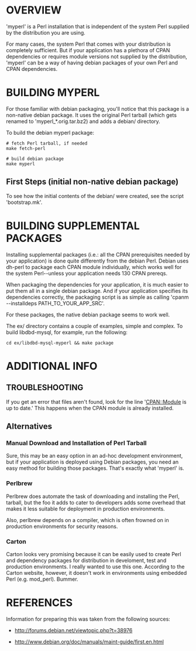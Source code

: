 # OVERVIEW

'myperl' is a Perl installation that is independent of the system Perl
supplied by the distribution you are using.

For many cases, the system Perl that comes with your distribution is
completely sufficient. But if your application has a plethora of CPAN
dependencies or requires module versions not supplied by the distribution,
'myperl' can be a way of having debian packages of your own Perl and 
CPAN dependencies.

# BUILDING MYPERL

For those familiar with debian packaging, you'll notice  that this package
is a non-native debian package. It uses the original Perl tarball (which
gets renamed to 'myperl\_\*.orig.tar.bz2) and adds a debian/ directory.

To build the debian myperl package:

    # fetch Perl tarball, if needed
    make fetch-perl

    # build debian package
    make myperl

## First Steps (initial non-native debian package)

To see how the initial contents of the debian/ were created, see the script
'bootstrap.mk'.

# BUILDING SUPPLEMENTAL PACKAGES

Installing supplemental packages (i.e.: all the CPAN prerequisites needed
by your application) is done quite differently from the debian Perl. Debian
uses dh-perl to package each CPAN module individually, which works well for
the system Perl--unless your application needs 130 CPAN prereqs.

When packaging the dependencies for your application, it is much easier 
to put them all in a single debian package. And if your application
specifies its dependencies correctly, the packaging script is as simple
as calling 'cpanm --installdeps PATH\_TO\_YOUR\_APP\_SRC'.

For these packages, the native debian package seems to work well. 

The ex/ directory contains a couple of examples, simple and complex.
To build libdbd-mysql, for example, run the following:

    cd ex/libdbd-mysql-myperl && make package

# ADDITIONAL INFO

## TROUBLESHOOTING

If you get an error that files aren't found, look for the line '<CPAN::Module> is up to date.'
This happens when the CPAN module is already installed.

## Alternatives

### Manual Download and Installation of Perl Tarball

Sure, this may be an easy option in an ad-hoc development environment, but if 
your application is deployed using Debian packages, you need an easy method
for building those packages. That's exactly what 'myperl' is.

### Perlbrew

Perlbrew does automate the task of downloading and installing the Perl,
tarball, but the foo it adds to cater to developers adds some overhead
that makes it less suitable for deployment in production environments.

Also, perlbrew depends on a compiler, which is often frowned on in production
environments for security reasons.

### Carton

Carton looks very promising because it can be easily used to create Perl
and dependency packages for distribution in develoment, test and production
environments. I really wanted to use this one. According to the Carton
website, however, it doesn't work in environments using embedded Perl
(e.g. mod\_perl). Bummer.

# REFERENCES

Information for preparing this was taken from the following sources:

*    http://forums.debian.net/viewtopic.php?t=38976

*    http://www.debian.org/doc/manuals/maint-guide/first.en.html




